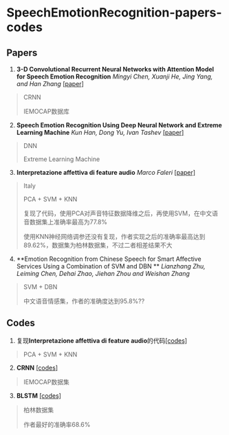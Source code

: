 # SpeechEmotionRecognition-papers-codes
## Papers 
1. **3-D Convolutional Recurrent Neural Networks with Attention Model for Speech Emotion Recognition** *Mingyi Chen, Xuanji He, Jing Yang, and Han Zhang* [[paper]](https://github.com/Zhaofan-Su/SpeechEmotionRecognition-papers-codes/blob/master/papers/CRNN_IEMOCAP.pdf)

  > CRNN
  >
  > IEMOCAP数据库

2. **Speech Emotion Recognition Using Deep Neural Network and Extreme Learning Machine** *Kun Han, Dong Yu, Ivan Tashev* [[paper]](https://github.com/Zhaofan-Su/SpeechEmotionRecognition-papers-codes/blob/master/papers/DNN_ExtremeLearingMachine.pdf)
  
  > DNN
  >
  > Extreme Learning Machine

3. **Interpretazione affettiva di feature audio** *Marco Faleri* [[paper]](https://github.com/Zhaofan-Su/SpeechEmotionRecognition-papers-codes/blob/master/papers/PCA-SVM-KNN.pdf)
  
  > Italy
  >
  > PCA + SVM + KNN
  >
  > 复现了代码，使用PCA对声音特征数据降维之后，再使用SVM，在中文语音数据集上准确率最高为77.8%
  >
  > 使用KNN神经网络调参还没有复现，作者实现之后的准确率最高达到89.62%，数据集为柏林数据集，不过二者相差结果不大

4. **Emotion Recognition from Chinese Speech for Smart Affective Services Using a Combination of SVM and DBN ** *Lianzhang Zhu, Leiming Chen, Dehai Zhao, Jiehan Zhou and Weishan Zhang*
   
  > SVM + DBN
  >
  > 中文语音情感集，作者的准确度达到95.8%??
  
## Codes
1. 复现**Interpretazione affettiva di feature audio**的代码[[codes]](https://github.com/Zhaofan-Su/SpeechEmotionRecognition-papers-codes/tree/master/codes/PCA-SVM-KNN)
  
  > PCA + SVM + KNN
 
2. **CRNN** [[codes]](https://github.com/Zhaofan-Su/SpeechEmotionRecognition-papers-codes/tree/master/codes/CRNN_IEMOCAP)
  
  > IEMOCAP数据集

3. **BLSTM** [[codes]](https://github.com/Zhaofan-Su/SpeechEmotionRecognition-papers-codes/tree/master/codes/BLSTM_68.6)
  
  > 柏林数据集
  >
  > 作者最好的准确率68.6%
